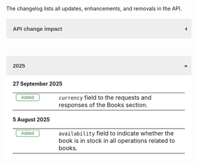 The changelog lists all updates, enhancements, and removals in the API.

<script>
    function toggleAccordion(button) {
        const panel = button.nextElementSibling;
        const isOpen = panel.style.display === 'block';
        panel.style.display = isOpen ? 'none' : 'block';
        button.children[0].style.transform = isOpen ? 'rotate(-90deg)' : 'rotate(0deg)';
    }
    function safeText(value) {
        if (value === null || value === undefined) return '';
        return typeof value === 'string' ? value : JSON.stringify(value);
    }
</script>
<!-- API change impact section -->
<div style="margin-top: 20px;">
    <button onclick="toggleAccordion(this)" style="background-color: #eee; color: #444; cursor: pointer; padding: 18px; width: 100%; border: none; text-align: left; outline: none; font-size: 15px; position: relative;">
        <div style="width: 0; height: 0; border-left: 5px solid transparent; border-right: 5px solid transparent; border-bottom: 5px solid #444; position: absolute; right: 10px; top: 50%; transform: translateY(-50%) rotate(-90deg); transition: transform 0.4s;"></div>
        <b>API change impact</b>
    </button>
    <div style="padding: 0 18px; background-color: #fff; display: none; overflow: hidden;">
        <p>Changes to the <strong>OwlyReads Catalog API</strong> aim to minimize disruption. Some adjustments may be required depending on the change type.</p>
        <div style="font-size: 0.9em; background-color: #f9f9f9; padding: 12px; border-left: 4px solid #ccc; margin-top: 16px;">
            <p>Deprecated fields or features in the changelog serve as early notice. They will not be removed immediately but should be avoided in new integrations.</p>
        </div>
        <p><b>Non-breaking changes</b></p>
        <ul>
            <li><strong>Requests:</strong> Adding optional fields or changing required fields to optional.</li>
            <li><strong>Responses:</strong> Adding optional fields or changing optional fields to required.</li>
            <li><strong>Headers:</strong> Adding optional headers or adjusting header name case.</li>
            <li><strong>Field length:</strong> Expanding maximum length of existing fields.</li>
            <li><strong>Identifier format:</strong> Adjusting prefixes or identifier formatting.</li>
            <li><strong>Webhooks:</strong> Adding new event types (opt-in) or new payload fields.</li>
            <li><strong>Rate limiting:</strong> Announced at least one month in advance.</li>
        </ul>
        <p><b>Breaking changes</b></p>
        <ul>
            <li><strong>Operation removal:</strong> Removing an API operation.</li>
            <li><strong>Requests:</strong> Removing/renaming fields, making optional fields required, removing <code>oneOf</code>.</li>
            <li><strong>Responses:</strong> Removing/renaming fields, changing status codes, removing <code>oneOf</code>.</li>
            <li><strong>Type changes:</strong> Changing field data type.</li>
            <li><strong>Headers:</strong> Adding/removing required headers.</li>
            <li><strong>Enums:</strong> Adding/removing enum values.</li>
            <li><strong>Errors:</strong> Changing error codes.</li>
            <li><strong>Validation:</strong> Adding stricter rules.</li>
            <li><strong>Auth:</strong> Changing authentication or authorization requirements.</li>
        </ul>
    </div>
</div>
<br>
<!-- Monthly changelog entries -->
<div style="margin-top: 30px;">
    <button onclick="toggleAccordion(this)" style="background-color: #eee; color: #444; cursor: pointer; padding: 18px; width: 100%; border: none; text-align: left; outline: none; font-size: 15px; position: relative;">
        <div style="width: 0; height: 0; border-left: 5px solid transparent; border-right: 5px solid transparent; border-bottom: 5px solid #444; position: absolute; right: 10px; top: 50%; transform: translateY(-50%) rotate(0deg); transition: transform 0.4s;"></div>
        <b>2025</b>
    </button>
    <div style="padding: 0 18px; background-color: #fff; display: block; overflow: hidden;">
<!-- 27 September -->
<p><strong>27 September 2025</strong></p>
<table style="table-layout: fixed; border-collapse: collapse; width: 100%; border: none;">
    <tr>
        <td style="width: 25%; vertical-align: top; padding-right: 10px; border: none;">
            <svg xmlns="http://www.w3.org/2000/svg" width="65" height="20" viewBox="0 0 65 20">
                <rect x="1" y="1" width="63" height="18" rx="4" fill="none" stroke="#308132" stroke-width="1"></rect>
                <text x="32" y="14" font-size="12" fill="#308132" font-family="Arial, sans-serif" font-weight="lighter" text-anchor="middle">Added</text>
            </svg>
        </td>
        <td style="width: 75%; vertical-align: top; border: none;">
            <code>currency</code> field to the requests and responses of the Books section.
        </td>
    </tr>
</table>
<!-- 5 August -->
<p><strong>5 August 2025</strong></p>
<table style="table-layout: fixed; border-collapse: collapse; width: 100%; border: none;">
    <tr>
        <td style="width: 25%; vertical-align: top; padding-right: 10px; border: none;">
            <svg xmlns="http://www.w3.org/2000/svg" width="65" height="20" viewBox="0 0 65 20">
                <rect x="1" y="1" width="63" height="18" rx="4" fill="none" stroke="#308132" stroke-width="1"></rect>
                <text x="32" y="14" font-size="12" fill="#308132" font-family="Arial, sans-serif" font-weight="lighter" text-anchor="middle">Added</text>
            </svg>
        </td>
        <td style="width: 75%; vertical-align: top; border: none;">
            <code>availability</code> field to indicate whether the book is in stock in all operations related to books.
        </td>
    </tr>
</table>
